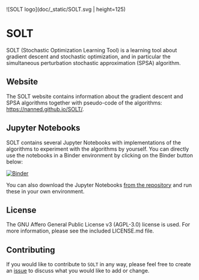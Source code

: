 ![SOLT logo](doc/_static/SOLT.svg | height=125)

# SOLT

SOLT (Stochastic Optimization Learning Tool) is a learning tool about gradient descent and stochastic optimization, and in particular the simultaneous perturbation stochastic approximation (SPSA) algorithm.

## Website

The SOLT website contains information about the gradient descent and SPSA algorithms together with pseudo-code of the algorithms: https://nanned.github.io/SOLT/.

## Jupyter Notebooks

SOLT contains several Jupyter Notebooks with implementations of the algorithms to experiment with the algorithms by yourself. You can directly use the notebooks in a Binder environment by clicking on the Binder button below:

[![Binder](https://mybinder.org/badge_logo.svg)](https://mybinder.org/v2/gh/NanneD/SOLT/HEAD)

You can also download the Jupyter Notebooks [from the repository](https://github.com/NanneD/SOLT/tree/main/notebooks) and run these in your own environment.

## License

The GNU Affero General Public License v3 (AGPL-3.0) license is used. For more information, please see the included LICENSE.md file.

## Contributing

If you would like to contribute to ``SOLT`` in any way, please feel free to create an [issue](https://github.com/NanneD/SOLT/issues) to discuss what you would like to add or change.
